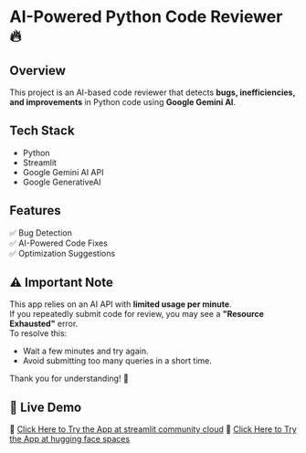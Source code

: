 # AI-Powered Python Code Reviewer 🔥

## Overview
This project is an AI-based code reviewer that detects **bugs, inefficiencies, and improvements** in Python code using **Google Gemini AI**.

##  Tech Stack
- Python
- Streamlit
- Google Gemini AI API
- Google GenerativeAI

## Features
✅ Bug Detection  
✅ AI-Powered Code Fixes  
✅ Optimization Suggestions  


## ⚠️ Important Note  
This app relies on an AI API with **limited usage per minute**.  
If you repeatedly submit code for review, you may see a **"Resource Exhausted"** error.  
To resolve this:  
- Wait a few minutes and try again.  
- Avoid submitting too many queries in a short time.  

Thank you for understanding! 🚀 
## 🚀 Live Demo  
🔗 [Click Here to Try the App at streamlit community cloud](https://ai-python-code-reviewer-app-63c74yfmscvgbmsoetclkb.streamlit.app/) 
🔗 [Click Here to Try the App at hugging face spaces](https://huggingface.co/spaces/abhiram06o9/ai-python-code-reviewer) 
